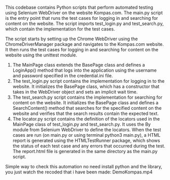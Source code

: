 This codebase contains Python scripts that perform automated testing using Selenium WebDriver on the website Kompas.com. 
The main.py script is the entry point that runs the test cases for logging in and searching for content on the website. 
The script imports test_login.py and test_search.py, which contain the implementation for the test cases.

The script starts by setting up the Chrome WebDriver using the ChromeDriverManager package and navigates to 
the Kompas.com website. It then runs the test cases for logging in and searching for content on the website using the 
unittest module.

1. The MainPage class extends the BasePage class and defines a LoginApp() method that logs into the application using 
   the username and password specified in the credential.ini file.
2. The test_login.py script contains the implementation for logging in to the website. It initializes the BasePage class, 
   which has a constructor that takes in the WebDriver object and sets an implicit wait time.
3. The test_search.py script contains the implementation for searching for content on the website. 
   It initializes the BasePage class and defines a SearchContent() method that searches for the specified content on 
   the website and verifies that the search results contain the expected text.
4. The locator.py script contains the definition of the locators used in the MainPage class of test_login.py and 
   test_search.py. It uses the By module from Selenium WebDriver to define the locators.
   When the test cases are run (on main.py or using terminal python3 main.py), a HTML report is generated using 
   the HTMLTestRunner package, which shows the status of each test case and any errors that occurred during the test. 
   The report.html file is generated in the same directory as the main.py script.


Simple way to check this automation no need install python and the library, you just watch the recoded that i have been made:
DemoKompas.mp4

